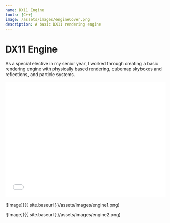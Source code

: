```yaml
---
name: DX11 Engine
tools: [C++]
image: /assets/images/engineCover.png
description: A basic DX11 rendering engine
---
```


# DX11 Engine

As a special elective in my senior year, I worked through creating a basic rendering engine with physically based rendering, cubemap skyboxes and reflections, and particle systems.

<iframe width="640" height="360" src="{{ site.baseurl }}/assets/videos/engine.mp4" frameborder="0" allowfullscreen="" style="margin: 1rem auto;display: block;max-width: 100%;"></iframe>

![Image]({{ site.baseurl }}/assets/images/engine1.png)

![Image]({{ site.baseurl }}/assets/images/engine2.png)